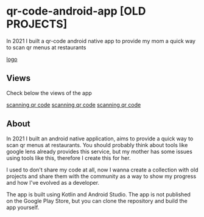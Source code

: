 # qr-code-android-app [OLD PROJECTS]
In 2021 I built a qr-code android native app to provide my mom a quick way to scan qr menus at restaurants

[logo](./guide/logo.png)

## Views

Check below the views of the app

[scanning qr code](./guide/screen1.jpeg)
[scanning qr code](./guide/screen2.jpeg)
[scanning qr code](./guide/screen3.jpeg)


## About

In 2021 I built an android native application, aims to provide a quick way to scan qr menus at restaurants. You should probably think about tools like google lens already provides this service, but my mother has some issues using tools like this, therefore I create this for her.


I used to don't share my code at all, now I wanna create a collection with old projects and share them with the community as a way to show my progress and how I've evolved as a developer.

The app is built using Kotlin and Android Studio. The app is not published on the Google Play Store, but you can clone the repository and build the app yourself.
